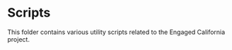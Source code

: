 # Scripts

This folder contains various utility scripts related to the Engaged California project. 

